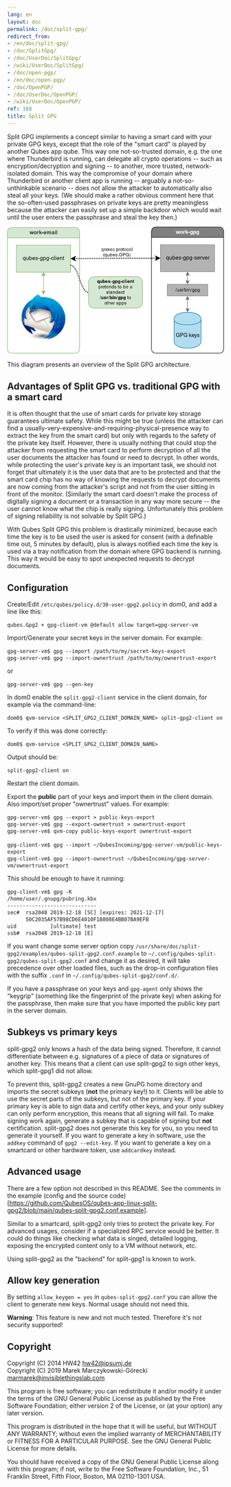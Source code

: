 ```yaml
---
lang: en
layout: doc
permalink: /doc/split-gpg/
redirect_from:
- /en/doc/split-gpg/
- /doc/SplitGpg/
- /doc/UserDoc/SplitGpg/
- /wiki/UserDoc/SplitGpg/
- /doc/open-pgp/
- /en/doc/open-pgp/
- /doc/OpenPGP/
- /doc/UserDoc/OpenPGP/
- /wiki/UserDoc/OpenPGP/
ref: 168
title: Split GPG
---
```


Split GPG implements a concept similar to having a smart card with your private GPG keys, except that the role of the "smart card" is played by another Qubes app qube.
This way one not-so-trusted domain, e.g. the one where Thunderbird is running, can delegate all crypto operations -- such as encryption/decryption and signing -- to another, more trusted, network-isolated domain.
This way the compromise of your domain where Thunderbird or another client app is running -- arguably a not-so-unthinkable scenario -- does not allow the attacker to automatically also steal all your keys.
(We should make a rather obvious comment here that the so-often-used passphrases on private keys are pretty meaningless because the attacker can easily set up a simple backdoor which would wait until the user enters the passphrase and steal the key then.)

[![split-gpg-diagram.png](/attachment/doc/split-gpg-diagram.png)](/attachment/doc/split-gpg-diagram.png)

This diagram presents an overview of the Split GPG architecture.

## Advantages of Split GPG vs. traditional GPG with a smart card

It is often thought that the use of smart cards for private key storage guarantees ultimate safety.
While this might be true (unless the attacker can find a usually-very-expensive-and-requiring-physical-presence way to extract the key from the smart card) but only with regards to the safety of the private key itself.
However, there is usually nothing that could stop the attacker from requesting the smart card to perform decryption of all the user documents the attacker has found or need to decrypt.
In other words, while protecting the user's private key is an important task, we should not forget that ultimately it is the user data that are to be protected and that the smart card chip has no way of knowing the requests to decrypt documents are now coming from the attacker's script and not from the user sitting in front of the monitor.
(Similarly the smart card doesn't make the process of digitally signing a document or a transaction in any way more secure -- the user cannot know what the chip is really signing.
Unfortunately this problem of signing reliability is not solvable by Split GPG.)

With Qubes Split GPG this problem is drastically minimized, because each time the key is to be used the user is asked for consent (with a definable time out, 5 minutes by default), plus is always notified each time the key is used via a tray notification from the domain where GPG backend is running.
This way it would be easy to spot unexpected requests to decrypt documents.

## Configuration

Create/Edit `/etc/qubes/policy.d/30-user-gpg2.policy` in dom0, and add a line like this:

```
qubes.Gpg2 + gpg-client-vm @default allow target=gpg-server-vm
```

Import/Generate your secret keys in the server domain.
For example:

```
gpg-server-vm$ gpg --import /path/to/my/secret-keys-export
gpg-server-vm$ gpg --import-ownertrust /path/to/my/ownertrust-export
```
or

```
gpg-server-vm$ gpg --gen-key
```

In dom0 enable the `split-gpg2-client` service in the client domain, for example via the command-line:

```shell
dom0$ qvm-service <SPLIT_GPG2_CLIENT_DOMAIN_NAME> split-gpg2-client on
```

To verify if this was done correctly:

```shell
dom0$ qvm-service <SPLIT_GPG2_CLIENT_DOMAIN_NAME>
```

Output should be:

```shell
split-gpg2-client on
```

Restart the client domain.

Export the **public** part of your keys and import them in the client domain.
Also import/set proper "ownertrust" values.
For example:

```
gpg-server-vm$ gpg --export > public-keys-export
gpg-server-vm$ gpg --export-ownertrust > ownertrust-export
gpg-server-vm$ qvm-copy public-keys-export ownertrust-export

gpg-client-vm$ gpg --import ~/QubesIncoming/gpg-server-vm/public-keys-export
gpg-client-vm$ gpg --import-ownertrust ~/QubesIncoming/gpg-server-vm/ownertrust-export
```

This should be enough to have it running:

```
gpg-client-vm$ gpg -K
/home/user/.gnupg/pubring.kbx
-----------------------------
sec#  rsa2048 2019-12-18 [SC] [expires: 2021-12-17]
      50C2035AF57B98CD6E4010F1B808E4BB07BA9EFB
uid           [ultimate] test
ssb#  rsa2048 2019-12-18 [E]
```

If you want change some server option copy `/usr/share/doc/split-gpg2/examples/qubes-split-gpg2.conf.example` to `~/.config/qubes-split-gpg2/qubes-split-gpg2.conf` and change it as desired, it will take precedence over other loaded files, such as the drop-in configuration files with the suffix `.conf` in `~/.config/qubes-split-gpg2/conf.d/`.

If you have a passphrase on your keys and `gpg-agent` only shows the "keygrip" (something like the fingerprint of the private key) when asking for the passphrase, then make sure that you have imported the public key part in the server domain.

## Subkeys vs primary keys

split-gpg2 only knows a hash of the data being signed.
Therefore, it cannot differentiate between e.g. signatures of a piece of data or signatures of another key.
This means that a client can use split-gpg2 to sign other keys, which split-gpg1 did not allow.

To prevent this, split-gpg2 creates a new GnuPG home directory and imports the secret subkeys (**not** the primary key!) to it.
Clients will be able to use the secret parts of the subkeys, but not of the primary key.
If your primary key is able to sign data and certify other keys, and your only subkey can only perform encryption, this means that all signing will fail.
To make signing work again, generate a subkey that is capable of signing but **not** certification.
split-gpg2 does not generate this key for you, so you need to generate it yourself.
If you want to generate a key in software, use the `addkey` command of `gpg2 --edit-key`.
If you want to generate a key on a smartcard or other hardware token, use `addcardkey` instead.

## Advanced usage

There are a few option not described in this README.
See the comments in the example (config and the source code)[https://github.com/QubesOS/qubes-app-linux-split-gpg2/blob/main/qubes-split-gpg2.conf.example].

Similar to a smartcard, split-gpg2 only tries to protect the private key.
For advanced usages, consider if a specialized RPC service would be better.
It could do things like checking what data is singed, detailed logging, exposing the encrypted content only to a VM without network, etc.

Using split-gpg2 as the "backend" for split-gpg1 is known to work.

## Allow key generation

By setting `allow_keygen = yes` in `qubes-split-gpg2.conf` you can allow the client to generate new keys.
Normal usage should not need this.

**Warning**: This feature is new and not much tested.
Therefore it's not security supported!

## Copyright

Copyright (C) 2014 HW42 <hw42@ipsumj.de>\
Copyright (C) 2019 Marek Marczykowski-Górecki <marmarek@invisiblethingslab.com>

This program is free software; you can redistribute it and/or modify
it under the terms of the GNU General Public License as published by
the Free Software Foundation; either version 2 of the License, or
(at your option) any later version.

This program is distributed in the hope that it will be useful,
but WITHOUT ANY WARRANTY; without even the implied warranty of
MERCHANTABILITY or FITNESS FOR A PARTICULAR PURPOSE.  See the
GNU General Public License for more details.

You should have received a copy of the GNU General Public License along
with this program; if not, write to the Free Software Foundation, Inc.,
51 Franklin Street, Fifth Floor, Boston, MA 02110-1301 USA.
